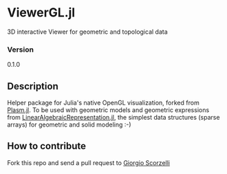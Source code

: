 # ViewerGL.jl

3D interactive Viewer for geometric and topological data

### Version
0.1.0

## Description

Helper package for Julia's native OpenGL visualization, forked from [Plasm.jl](https://github.com/plasm-language/pyplasm/tree/master/src/plasm.jl).
To be used with geometric models and geometric expressions from [LinearAlgebraicRepresentation.jl](https://github.com/cvdlab/LinearAlgebraicRepresentation.jl), the simplest data structures (sparse arrays) for geometric and solid modeling  :-)

## How to contribute

Fork this repo and send a pull request to [Giorgio Scorzelli](https://github.com/scrgiorgio)
